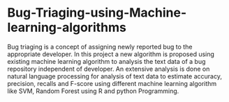 # Bug-Triaging-using-Machine-learning-algorithms
Bug triaging is a concept of assigning newly reported bug to the appropriate developer. In this project a new algorithm is proposed using existing machine learning algorithm to analysis the text data of a bug repository independent of developer. An extensive analysis is done on natural language processing for analysis of text data to estimate accuracy, precision, recalls and F-score using different machine learning algorithm like SVM, Random Forest using R and python Programming.
